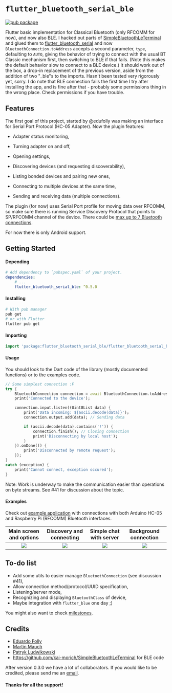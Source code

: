 
# `flutter_bluetooth_serial_ble`

[![pub package](https://img.shields.io/pub/v/flutter_bluetooth_serial_ble.svg)](https://pub.dartlang.org/packages/flutter_bluetooth_serial_ble)

Flutter basic implementation for Classical Bluetooth (only RFCOMM for now), and now also BLE.  I hacked out parts of [SimpleBluetoothLeTerminal](https://github.com/kai-morich/SimpleBluetoothLeTerminal) and glued them to [flutter_bluetooth_serial](https://github.com/edufolly/flutter_bluetooth_serial) and now `BluetoothConnection.toAddress` accepts a second parameter, `type`, defaulting to `AUTO`, giving the behavior of trying to connect with the usual BT Classic mechanism first, then switching to BLE if that fails.  (Note this makes the default behavior slow to connect to a BLE device.)  It should work out of the box, a drop-in replacement of the previous version, aside from the addition of two "_ble"s to the imports.  Hasn't been tested very rigorously yet, sorry.  I do note that BLE connection fails the first time I try after installing the app, and is fine after that - probably some permissions thing in the wrong place.  Check permissions if you have trouble.


## Features

The first goal of this project, started by @edufolly was making an interface for Serial Port Protocol (HC-05 Adapter). Now the plugin features:

+ Adapter status monitoring,

+ Turning adapter on and off,

+ Opening settings,

+ Discovering devices (and requesting discoverability),

+ Listing bonded devices and pairing new ones,

+ Connecting to multiple devices at the same time,

+ Sending and receiving data (multiple connections).

The plugin (for now) uses Serial Port profile for moving data over RFCOMM, so make sure there is running Service Discovery Protocol that points to SP/RFCOMM channel of the device. There could be [max up to 7 Bluetooth connections](https://stackoverflow.com/a/32149519/4880243).

For now there is only Android support.


## Getting Started

#### Depending 
```yaml
# Add dependency to `pubspec.yaml` of your project.
dependencies:
    # ...
    flutter_bluetooth_serial_ble: ^0.5.0
```

#### Installing

```bash
# With pub manager
pub get
# or with Flutter
flutter pub get
```

#### Importing
```dart
import 'package:flutter_bluetooth_serial_ble/flutter_bluetooth_serial_ble.dart';
```

#### Usage

You should look to the Dart code of the library (mostly documented functions) or to the examples code. 
```dart
// Some simplest connection :F
try {
    BluetoothConnection connection = await BluetoothConnection.toAddress(address);
    print('Connected to the device');

    connection.input.listen((Uint8List data) {
        print('Data incoming: ${ascii.decode(data)}');
        connection.output.add(data); // Sending data

        if (ascii.decode(data).contains('!')) {
            connection.finish(); // Closing connection
            print('Disconnecting by local host');
        }
    }).onDone(() {
        print('Disconnected by remote request');
    });
}
catch (exception) {
    print('Cannot connect, exception occured');
}
```

Note: Work is underway to make the communication easier than operations on byte streams. See #41 for discussion about the topic.

#### Examples

Check out [example application](example/README.md) with connections with both Arduino HC-05 and Raspberry Pi (RFCOMM) Bluetooth interfaces.

Main screen and options |  Discovery and connecting  |  Simple chat with server  |  Background connection  |
:---:|:---:|:---:|:---:|
![](https://i.imgur.com/qeeMsVe.png)  |  ![](https://i.imgur.com/zruuelZ.png)  |  ![](https://i.imgur.com/y5mTUey.png)  |  ![](https://i.imgur.com/3wvwDVo.png)


## To-do list

+ Add some utils to easier manage `BluetoothConnection` (see discussion #41),
+ Allow connection method/protocol/UUID specification,
+ Listening/server mode,
+ Recognizing and displaying `BluetoothClass` of device,
+ Maybe integration with `flutter_blue` one day ;)

You might also want to check [milestones](https://github.com/edufolly/flutter_bluetooth_serial/milestones).


## Credits

- [Eduardo Folly](mailto:edufolly@gmail.com)
- [Martin Mauch](mailto:martin.mauch@gmail.com)
- [Patryk Ludwikowski](mailto:patryk.ludwikowski.7@gmail.com)
- https://github.com/kai-morich/SimpleBluetoothLeTerminal for BLE code

After version 0.3.0 we have a lot of collaborators. If you would like to be credited, please send me an [email](mailto:edufolly@gmail.com).

#### Thanks for all the support!